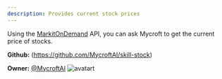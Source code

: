 ```yaml
---
description: Provides current stock prices
---
```

Using the [MarkitOnDemand](http://markitondemand.github.io/DataApis/StockQuoteSample/) API, you can ask Mycroft to get the current price of stocks.

**Github:** (https://github.com/MycroftAI/skill-stock)

**Owner:** [@MycroftAI](https://github.com/MycroftAI) ![avatart](https://avatars0.githubusercontent.com/u/14171097?v=4)

